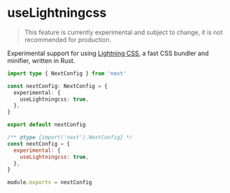# useLightningcss

> This feature is currently experimental and subject to change, it is not recommended for production.

Experimental support for using [Lightning CSS](https://lightningcss.dev), a fast CSS bundler and minifier, written in Rust.

```ts filename="next.config.ts" switcher
import type { NextConfig } from 'next'

const nextConfig: NextConfig = {
  experimental: {
    useLightningcss: true,
  },
}

export default nextConfig
```

```js filename="next.config.js" switcher
/** @type {import('next').NextConfig} */
const nextConfig = {
  experimental: {
    useLightningcss: true,
  },
}

module.exports = nextConfig
```
